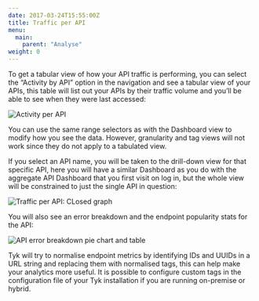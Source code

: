 ```yaml
---
date: 2017-03-24T15:55:00Z
title: Traffic per API
menu:
  main:
    parent: "Analyse"
weight: 0 
---
```


To get a tabular view of how your API traffic is performing, you can select the “Activity by API” option in the navigation and see a tabular view of your APIs, this table will list out your APIs by their traffic volume and you’ll be able to see when they were last accessed:

![Activity per API][1]

You can use the same range selectors as with the Dashboard view to modify how you see the data. However, granularity and tag views will not work since they do not apply to a tabulated view.

If you select an API name, you will be taken to the drill-down view for that specific API, here you will have a similar Dashboard as you do with the aggregate API Dashboard that you first visit on log in, but the whole view will be constrained to just the single API in question:

![Traffic per API: CLosed graph][2]

You will also see an error breakdown and the endpoint popularity stats for the API:

![API error breakdown pie chart and table][3]

Tyk will try to normalise endpoint metrics by identifying IDs and UUIDs in a URL string and replacing them with normalised tags, this can help make your analytics more useful. It is possible to configure custom tags in the configuration file of your Tyk installation if you are running on-premise or hybrid.

[1]: /img/dashboard/usage-data/activityPerAPI.png
[2]: /img/dashboard/usage-data/perAPIDrilldown.png
[3]: /img/dashboard/usage-data/errorBreakDownEndpoint2.png
